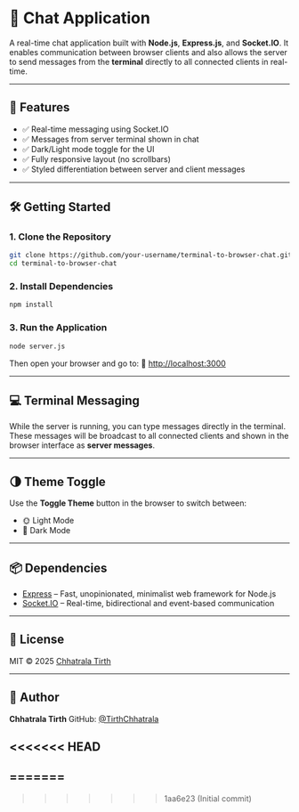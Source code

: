# 💬 Chat Application

A real-time chat application built with **Node.js**, **Express.js**, and **Socket.IO**. It enables communication between browser clients and also allows the server to send messages from the **terminal** directly to all connected clients in real-time.

---



## 🚀 Features

- ✅ Real-time messaging using Socket.IO  
- ✅ Messages from server terminal shown in chat  
- ✅ Dark/Light mode toggle for the UI  
- ✅ Fully responsive layout (no scrollbars)  
- ✅ Styled differentiation between server and client messages  

---



## 🛠️ Getting Started

### 1. Clone the Repository

```bash
git clone https://github.com/your-username/terminal-to-browser-chat.git
cd terminal-to-browser-chat
````

### 2. Install Dependencies

```bash
npm install
```

### 3. Run the Application

```bash
node server.js
```

Then open your browser and go to:
🔗 [http://localhost:3000](http://localhost:3000)

---

## 💻 Terminal Messaging

While the server is running, you can type messages directly in the terminal. These messages will be broadcast to all connected clients and shown in the browser interface as **server messages**.

---

## 🌗 Theme Toggle

Use the **Toggle Theme** button in the browser to switch between:

* 🌞 Light Mode
* 🌚 Dark Mode

---



## 📦 Dependencies

* [Express](https://www.npmjs.com/package/express) – Fast, unopinionated, minimalist web framework for Node.js
* [Socket.IO](https://www.npmjs.com/package/socket.io) – Real-time, bidirectional and event-based communication

---



## 📜 License

MIT © 2025 [Chhatrala Tirth](https://github.com/your-username)

---

## 👤 Author

**Chhatrala Tirth**
GitHub: [@TirthChhatrala](https://github.com/TirthChhatrala)

<<<<<<< HEAD
---
=======
---
>>>>>>> 1aa6e23 (Initial commit)
